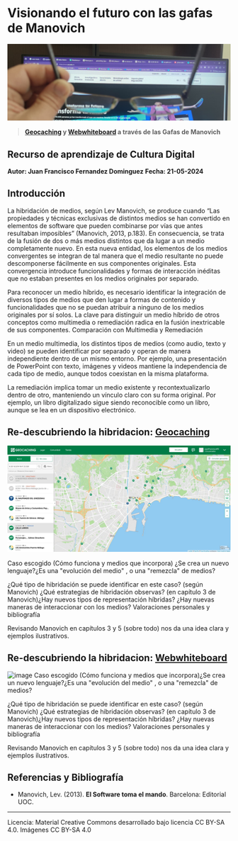 
# Visionando el futuro con las gafas de Manovich 

![Cultura Digital](https://raw.githubusercontent.com/Juanfran75/PEC3_Manovich_Reloaded/main/images/gafas.jpg)
> **[Geocaching](https://www.Geocaching.com/) y [Webwhiteboard](https://www.Webwhiteboard.com/) a través de las Gafas de Manovich**

## Recurso de aprendizaje de Cultura Digital 

**Autor: Juan Francisco Fernandez Dominguez**
**Fecha: 21-05-2024**

## Introducción

La hibridación de medios, según Lev Manovich, se produce cuando “Las propiedades y técnicas exclusivas de distintos medios se han convertido en elementos de software que pueden combinarse por vías que antes resultaban imposibles” (Manovich, 2013, p.183). En consecuencia, se trata de la fusión de dos o más medios distintos que da lugar a un medio completamente nuevo. En esta nueva entidad, los elementos de los medios convergentes se integran de tal manera que el medio resultante no puede descomponerse fácilmente en sus componentes originales. Esta convergencia introduce funcionalidades y formas de interacción inéditas que no estaban presentes en los medios originales por separado.

Para reconocer un medio híbrido, es necesario identificar la integración de diversos tipos de medios que den lugar a formas de contenido y funcionalidades que no se puedan atribuir a ninguno de los medios originales por sí solos. La clave para distinguir un medio híbrido de otros conceptos como multimedia o remediación radica en la fusión inextricable de sus componentes.
Comparación con Multimedia y Remediación

En un medio multimedia, los distintos tipos de medios (como audio, texto y video) se pueden identificar por separado y operan de manera independiente dentro de un mismo entorno. Por ejemplo, una presentación de PowerPoint con texto, imágenes y videos mantiene la independencia de cada tipo de medio, aunque todos coexistan en la misma plataforma.
    
La remediación implica tomar un medio existente y recontextualizarlo dentro de otro, manteniendo un vínculo claro con su forma original. Por ejemplo, un libro digitalizado sigue siendo reconocible como un libro, aunque se lea en un dispositivo electrónico.

## Re-descubriendo la hibridacion: [Geocaching](https://www.Geocaching.com/)
![image](https://raw.githubusercontent.com/Juanfran75/PEC3_Manovich_Reloaded/main/images/geocaching_1.jpg) 

Caso escogido (Cómo funciona y medios que incorpora) ¿Se crea un nuevo lenguaje?¿Es una "evolución del medio" , o una "remezcla" de medios?

¿Qué tipo de hibridación se puede identificar en este caso? (según Manovich) ¿Qué estrategias de hibridación observas? (en capítulo 3 de Manovich)¿Hay nuevos tipos de representación híbridas? 
¿Hay nuevas maneras de interaccionar con los medios? 
Valoraciones personales y bibliografía

Revisando Manovich en capítulos 3 y 5 (sobre todo) nos da una idea clara y ejemplos ilustrativos.


## Re-descubriendo la hibridacion: [Webwhiteboard](https://www.Webwhiteboard.com/) 
![image](https://raw.github.com/Juanfran75/PEC3_Manovich_Reloaded/main/images/webwhiteboard.png) 
Caso escogido (Cómo funciona y medios que incorpora)¿Se crea un nuevo lenguaje?¿Es una "evolución del medio" , o una "remezcla" de medios?

¿Qué tipo de hibridación se puede identificar en este caso? (según Manovich) ¿Qué estrategias de hibridación observas? (en capítulo 3 de Manovich)¿Hay nuevos tipos de representación híbridas? 
¿Hay nuevas maneras de interaccionar con los medios? 
Valoraciones personales y bibliografía

Revisando Manovich en capítulos 3 y 5 (sobre todo) nos da una idea clara y ejemplos ilustrativos.



## Referencias y Bibliografía

* Manovich, Lev. (2013). **El Software toma el mando**. Barcelona: Editorial UOC. 


----

Licencia: Material Creative Commons desarrollado bajo licencia CC BY-SA 4.0. Imágenes CC BY-SA 4.0 
